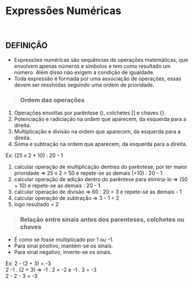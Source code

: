 # Expressões Numéricas

<br>

## DEFINIÇÃO
* Expressões numéricas são sequências de operações matemáticas, que envolvem apenas números e simbolos e tem como resultado um número. Além disso não exigem a condição de igualdade.
* Toda expressão é formada por uma associação de operações, essas devem ser resolvidas seguindo uma ordem de prioridade.

> ### Ordem das operações
1. Operações envoltas por parêntese (), colchetes [] e chaves {}.
2. Potenciação e radiciação na ordem que aparecem, da esquerda para a direita.
3. Multiplicação e divisão na ordem que aparecem, da esquerda para a direita.
4. Soma e subtração na ordem que aparecem, da esquerda para a direita.

Ex: (25 x 2 + 10) : 20 - 1
1. calcular operação de multiplicação dentreo do parêntese, por ter maior prioridade => 25 x 2 = 50 e repete-se as demais (+10) : 20 - 1
2. calcular operação de adição dentro do parêntese para elimina-lo => (50 + 10) e repete-se as demais : 20 - 1
3. calcular operação de divisão => 60 : 20 = 3 e repete-se as demais - 1
4. calcular operação de subtração => 3 - 1 = 2
5. logo resultado = 2

> ### Relação entre sinais antes dos parenteses, colchetes ou chaves
* É como se fosse multiplicado por 1 ou -1.
* Para sinal positivo, mantém-se os sinais.
* Para sinal negativo, inverte-se os sinais.

Ex: 2 - (2 + 3) = -3  
2 -1 . (2 + 3) => -1 . 2 = -2 e -1 . 3 = -3  
2 - 2 - 3 = -3